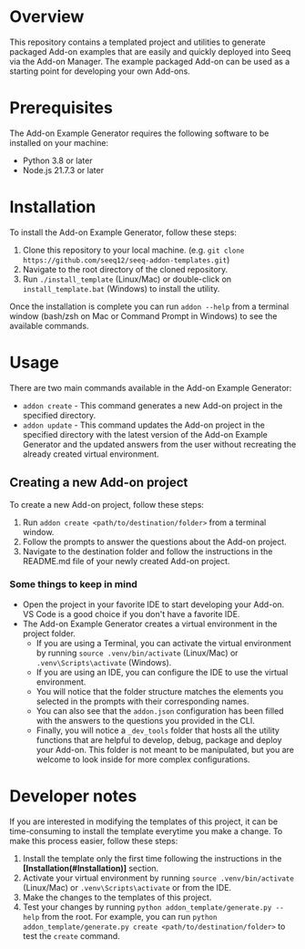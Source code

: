 # Overview

This repository contains a templated project and utilities to generate packaged Add-on examples that are easily and 
quickly deployed into Seeq via the Add-on Manager. The example packaged Add-on can be used as a starting point for 
developing your own Add-ons.

# Prerequisites
The Add-on Example Generator requires the following software to be installed on your machine:
- Python 3.8 or later
- Node.js 21.7.3 or later

# Installation
To install the Add-on Example Generator, follow these steps:
1. Clone this repository to your local machine. (e.g. `git clone https://github.com/seeq12/seeq-addon-templates.git`)
2. Navigate to the root directory of the cloned repository.
3. Run `./install_template` (Linux/Mac) or double-click on `install_template.bat` (Windows) to install the utility.

Once the installation is complete you can run `addon --help` from a terminal window (bash/zsh on Mac or Command 
Prompt in Windows) to see the available commands.

# Usage
There are two main commands available in the Add-on Example Generator:
- `addon create` - This command generates a new Add-on project in the specified directory. 
- `addon update` - This command updates the Add-on project in the specified directory with the latest version of the 
  Add-on Example Generator and the updated answers from the user without recreating the already created virtual 
  environment.

## Creating a new Add-on project
To create a new Add-on project, follow these steps:
1. Run `addon create <path/to/destination/folder>` from a terminal window.
2. Follow the prompts to answer the questions about the Add-on project.
3. Navigate to the destination folder and follow the instructions in the README.md file of your newly created Add-on 
   project.

### Some things to keep in mind
* Open the project in your favorite IDE to start developing your Add-on. VS Code is a good choice if you don't have 
  a favorite IDE. 
* The Add-on Example Generator creates a virtual environment in the project folder. 
  * If you are using a Terminal, you can activate the virtual environment by running `source .venv/bin/activate` 
	(Linux/Mac) or `.venv\Scripts\activate` (Windows). 
  * If you are using an IDE, you can configure the IDE to use the virtual environment.
  * You will notice that the folder structure matches the elements you selected in the prompts with their 
	corresponding names.
  * You can also see that the `addon.json` configuration has been filled with the answers to the questions you 
	provided in the CLI. 
  * Finally, you will notice a `_dev_tools` folder that hosts all the utility functions that are helpful to develop,
	debug, package and deploy your Add-on. This folder is not meant to be manipulated, but you are welcome 
	to look inside for more complex configurations. 


# Developer notes
If you are interested in modifying the templates of this project, it can be time-consuming to install the template 
everytime you make a change. To make this process easier, follow these steps:

1. Install the template only the first time following the instructions in the **[Installation(#Installation)]** 
   section. 
2. Activate your virtual environment by running `source .venv/bin/activate` (Linux/Mac) or `.venv\Scripts\activate` 
   or from the IDE.
3. Make the changes to the templates of this project.
4. Test your changes by running `python addon_template/generate.py --help` from the root. For example, you can run 
   `python addon_template/generate.py create <path/to/destination/folder>` to test the `create` command.
